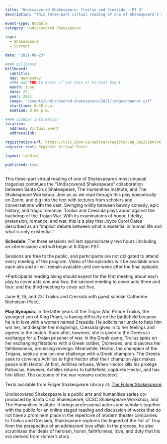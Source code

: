 ```yaml
---
title: "Undiscovered Shakespeare: Troilus and Cressida – PT 3"
description: "This three-part virtual reading of one of Shakespeare’s most unusual tragedies continues the “Undiscovered Shakespeare” collaboration between Santa Cruz Shakespeare, The Humanities Institute, and The Shakespeare Workshop."

event-type: Notable
category: Undiscovered Shakespeare

tags:
  - Shakespeare
  - Current

date: "2021-06-23"

#### billboard
billboard:
  subtitle: 
  day: Wednesday
  #### Add TBD to month if not date or Virtual Event
  month: June
  date: 23
  year: 2021
  image: "/events/undiscovered-shakespeare/2021/images/banner.gif"
  starttime: 6:30 p.m.
  endtime: 8:00 p.m.

#### sidebar information
location:
  address: Virtual Event
  addresslink: 

registration-url: https://ucsc.zoom.us/webinar/register/WN_5QsZYZ8NTVK--1fhbBx1PA
register-text: Register Virtual Event

layout: landing

published: true
---
```


This three-part virtual reading of one of Shakespeare’s most unusual tragedies continues the “Undiscovered Shakespeare” collaboration between Santa Cruz Shakespeare, The Humanities Institute, and The Shakespeare Workshop. Join us as we read through this play episodically on Zoom, and dig into the text with lectures from scholars and conversations with the cast. Swinging wildly between bawdy comedy, epic history, and tragic romance, Troilus and Cressida plays about against the backdrop of the Trojan War. With its examinations of honor, fidelity, pretension, romance, and war, this is a play that Joyce Carol Oates described as an “implicit debate between what is essential in human life and what is only existential.”

**Schedule**: The three sessions will last approximately two hours (including an intermission) and will begin at 6:30pm PST.

Sessions are free to the public, and participants are not obligated to attend every meeting of the program. Video of the episodes will be available once each airs and all will remain available until one week after the final episode.

*Participants reading along should expect for the first meeting about each play to cover acts one and two; the second meeting to cover acts three and four; and the third meeting to cover act five.

June 9, 16, and 23: Troilus and Cressida with guest scholar Catherine Nicholson (Yale).

**Play Synopsis**: In the latter years of the Trojan War, Prince Troilus, the youngest son of King Priam, is having difficulty on the battlefield because he is in love with a woman named Cressida. He solicits her uncle to help him win her, and despite her misgivings, Cressida gives in to her feelings and agrees to the match. Soon after, however, she is given to the Greeks in exchange for a Trojan prisoner of war. In the Greek camp, Troilus spies on her exchanging flirtations with a Greek soldier, Diomedes, and disavows her faithlessness, promising revenge. Meanwhile, Hector, the champion of the Trojans, seeks a one-on-one challenge with a Greek champion. The Greeks seek to convince Achilles to fight Hector after their champion Ajax makes peace with Hector. At first, Achilles refuses. When Hector kills his protégé Patroclus, however, Achilles returns to battlefield, captures Hector, and has him killed. The outcome of the war remains undecided.

Texts available from Folger Shakespeare Library at: [The Folger Shakespeare](https://shakespeare.folger.edu/shakespeares-works/)

Undiscovered Shakespeare is a public arts and humanities series co-produced by Santa Cruz Shakespeare, UCSC Shakespeare Workshop, and The Humanities Institute. It brings professional actors and scholars together with the public for an online staged reading and discussion of works that do not have a prominent place in the repertoire of modern theater companies. In Troilus and Cressida, Shakespeare explores the legend of the Fall of Troy from the perspective of an adolescent love affair. In the process, he also scrutinizes the ideals of heroism, honor, faithfulness, love, and duty that his era derived from Homer’s story.
